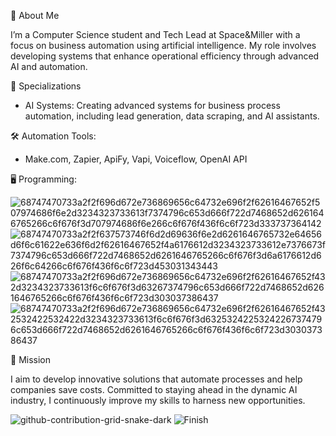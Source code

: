 

🌟 About Me

I’m a Computer Science student and Tech Lead at Space&Miller with a focus on business automation using artificial intelligence. My role involves developing systems that enhance operational efficiency through advanced AI and automation.

🚀 Specializations

- AI Systems: Creating advanced systems for business process automation, including lead generation, data scraping, and AI assistants.
  
🛠️ Automation Tools: 

- Make.com, Zapier, ApiFy, Vapi, Voiceflow, OpenAI API

🖥️ Programming: 

 ![68747470733a2f2f696d672e736869656c64732e696f2f62616467652f507974686f6e2d3234323733613f7374796c653d666f722d7468652d6261646765266c6f676f3d707974686f6e266c6f676f436f6c6f723d333737364142](https://github.com/user-attachments/assets/f255d117-44cf-4b69-99a7-017991cf77ea) ![68747470733a2f2f637573746f6d2d69636f6e2d6261646765732e64656d6f6c61622e636f6d2f62616467652f4a6176612d3234323733612e7376673f7374796c653d666f722d7468652d6261646765266c6f676f3d6a6176612d626f6c64266c6f676f436f6c6f723d453031343443](https://github.com/user-attachments/assets/ea79ca07-b089-479b-af8b-74e29be8f681)
![68747470733a2f2f696d672e736869656c64732e696f2f62616467652f432d3234323733613f6c6f676f3d63267374796c653d666f722d7468652d6261646765266c6f676f436f6c6f723d303037386437](https://github.com/user-attachments/assets/4a92d050-7f1a-4f36-ad58-e09b8fb69dbd)
![68747470733a2f2f696d672e736869656c64732e696f2f62616467652f432532422532422d3234323733613f6c6f676f3d63253242253242267374796c653d666f722d7468652d6261646765266c6f676f436f6c6f723d303037386437](https://github.com/user-attachments/assets/f4c842ec-9dbc-494a-8eda-3b36a472541f)

🎯 Mission

I aim to develop innovative solutions that automate processes and help companies save costs. Committed to staying ahead in the dynamic AI industry, I continuously improve my skills to harness new opportunities.

![github-contribution-grid-snake-dark](https://github.com/user-attachments/assets/c33f3234-841f-4b8c-b7d0-99d84bd17d17)
![Finish](https://github.com/user-attachments/assets/cc615144-f815-481a-b801-20b425c72fa9)
